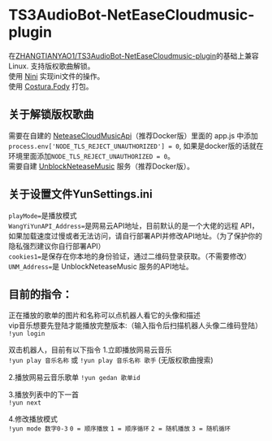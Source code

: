 # TS3AudioBot-NetEaseCloudmusic-plugin
在[ZHANGTIANYAO1/TS3AudioBot-NetEaseCloudmusic-plugin](https://github.com/ZHANGTIANYAO1/TS3AudioBot-NetEaseCloudmusic-plugin)的基础上兼容Linux.
支持版权歌曲解锁。  
使用 [Nini](https://github.com/bmatzelle/nini) 实现ini文件的操作。  
使用 [Costura.Fody](https://github.com/Fody/Costura/) 打包。  

## 关于解锁版权歌曲
需要在自建的 [NeteaseCloudMusicApi](https://github.com/Binaryify/NeteaseCloudMusicApi)（推荐Docker版）里面的 app.js 中添加 `process.env['NODE_TLS_REJECT_UNAUTHORIZED'] = 0`, 如果是docker版的话就在环境里面添加`NODE_TLS_REJECT_UNAUTHORIZED = 0`。  
需要自建 [UnblockNeteaseMusic](https://github.com/UnblockNeteaseMusic/server) 服务（推荐Docker版）。

## 关于设置文件YunSettings.ini
`playMode=`是播放模式   
`WangYiYunAPI_Address=`是网易云API地址，目前默认的是一个大佬的远程 API，如果加载速度过慢或者无法访问，请自行部署API并修改API地址。（为了保护你的隐私强烈建议你自行部署API）   
`cookies1=`是保存在你本地的身份验证，通过二维码登录获取。（不需要修改）   
`UNM_Address=`是 UnblockNeteaseMusic 服务的API地址。 


## 目前的指令：
正在播放的歌单的图片和名称可以点机器人看它的头像和描述  
vip音乐想要先登陆才能播放完整版本:（输入指令后扫描机器人头像二维码登陆）
`!yun login`  

双击机器人，目前有以下指令
1.立即播放网易云音乐  
`!yun play 音乐名称` 或 `!yun play 音乐名称 歌手` (无版权歌曲搜索)  
  
2.播放网易云音乐歌单 
`!yun gedan 歌单id`  

3.播放列表中的下一首    
`!yun next`  

4.修改播放模式    
`!yun mode 数字0-3`
`0 = 顺序播放`
`1 = 顺序循环`
`2 = 随机播放`
`3 = 随机循环`
